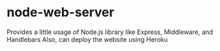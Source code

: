 # node-web-server
Provides a little usage of Node.js library like Express, Middleware, and Handlebars 
Also, can deploy the website using Heroku
